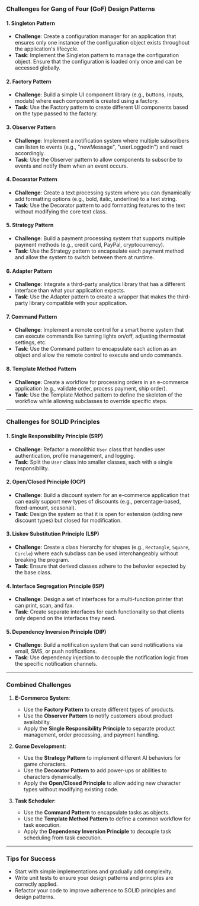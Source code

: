 ### **Challenges for Gang of Four (GoF) Design Patterns**

#### **1. Singleton Pattern**

- **Challenge**: Create a configuration manager for an application that ensures only one instance of the configuration object exists throughout the application's lifecycle.
- **Task**: Implement the Singleton pattern to manage the configuration object. Ensure that the configuration is loaded only once and can be accessed globally.

#### **2. Factory Pattern**

- **Challenge**: Build a simple UI component library (e.g., buttons, inputs, modals) where each component is created using a factory.
- **Task**: Use the Factory pattern to create different UI components based on the type passed to the factory.

#### **3. Observer Pattern**

- **Challenge**: Implement a notification system where multiple subscribers can listen to events (e.g., "newMessage", "userLoggedIn") and react accordingly.
- **Task**: Use the Observer pattern to allow components to subscribe to events and notify them when an event occurs.

#### **4. Decorator Pattern**

- **Challenge**: Create a text processing system where you can dynamically add formatting options (e.g., bold, italic, underline) to a text string.
- **Task**: Use the Decorator pattern to add formatting features to the text without modifying the core text class.

#### **5. Strategy Pattern**

- **Challenge**: Build a payment processing system that supports multiple payment methods (e.g., credit card, PayPal, cryptocurrency).
- **Task**: Use the Strategy pattern to encapsulate each payment method and allow the system to switch between them at runtime.

#### **6. Adapter Pattern**

- **Challenge**: Integrate a third-party analytics library that has a different interface than what your application expects.
- **Task**: Use the Adapter pattern to create a wrapper that makes the third-party library compatible with your application.

#### **7. Command Pattern**

- **Challenge**: Implement a remote control for a smart home system that can execute commands like turning lights on/off, adjusting thermostat settings, etc.
- **Task**: Use the Command pattern to encapsulate each action as an object and allow the remote control to execute and undo commands.

#### **8. Template Method Pattern**

- **Challenge**: Create a workflow for processing orders in an e-commerce application (e.g., validate order, process payment, ship order).
- **Task**: Use the Template Method pattern to define the skeleton of the workflow while allowing subclasses to override specific steps.

---

### **Challenges for SOLID Principles**

#### **1. Single Responsibility Principle (SRP)**

- **Challenge**: Refactor a monolithic `User` class that handles user authentication, profile management, and logging.
- **Task**: Split the `User` class into smaller classes, each with a single responsibility.

#### **2. Open/Closed Principle (OCP)**

- **Challenge**: Build a discount system for an e-commerce application that can easily support new types of discounts (e.g., percentage-based, fixed-amount, seasonal).
- **Task**: Design the system so that it is open for extension (adding new discount types) but closed for modification.

#### **3. Liskov Substitution Principle (LSP)**

- **Challenge**: Create a class hierarchy for shapes (e.g., `Rectangle`, `Square`, `Circle`) where each subclass can be used interchangeably without breaking the program.
- **Task**: Ensure that derived classes adhere to the behavior expected by the base class.

#### **4. Interface Segregation Principle (ISP)**

- **Challenge**: Design a set of interfaces for a multi-function printer that can print, scan, and fax.
- **Task**: Create separate interfaces for each functionality so that clients only depend on the interfaces they need.

#### **5. Dependency Inversion Principle (DIP)**

- **Challenge**: Build a notification system that can send notifications via email, SMS, or push notifications.
- **Task**: Use dependency injection to decouple the notification logic from the specific notification channels.

---

### **Combined Challenges**

1. **E-Commerce System**:

   - Use the **Factory Pattern** to create different types of products.
   - Use the **Observer Pattern** to notify customers about product availability.
   - Apply the **Single Responsibility Principle** to separate product management, order processing, and payment handling.

2. **Game Development**:

   - Use the **Strategy Pattern** to implement different AI behaviors for game characters.
   - Use the **Decorator Pattern** to add power-ups or abilities to characters dynamically.
   - Apply the **Open/Closed Principle** to allow adding new character types without modifying existing code.

3. **Task Scheduler**:
   - Use the **Command Pattern** to encapsulate tasks as objects.
   - Use the **Template Method Pattern** to define a common workflow for task execution.
   - Apply the **Dependency Inversion Principle** to decouple task scheduling from task execution.

---

### **Tips for Success**

- Start with simple implementations and gradually add complexity.
- Write unit tests to ensure your design patterns and principles are correctly applied.
- Refactor your code to improve adherence to SOLID principles and design patterns.
